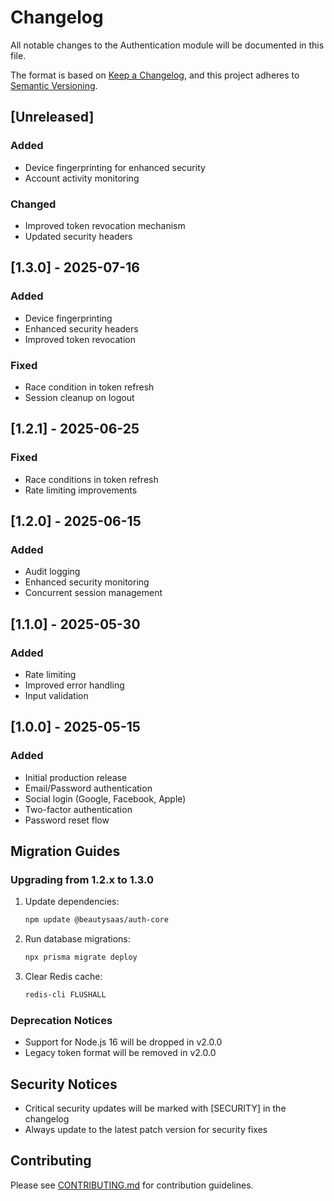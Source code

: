 # Changelog

All notable changes to the Authentication module will be documented in this file.

The format is based on [Keep a Changelog](https://keepachangelog.com/en/1.0.0/),
and this project adheres to [Semantic Versioning](https://semver.org/spec/v2.0.0.html).

## [Unreleased]

### Added

- Device fingerprinting for enhanced security
- Account activity monitoring

### Changed

- Improved token revocation mechanism
- Updated security headers

## [1.3.0] - 2025-07-16

### Added

- Device fingerprinting
- Enhanced security headers
- Improved token revocation

### Fixed

- Race condition in token refresh
- Session cleanup on logout

## [1.2.1] - 2025-06-25

### Fixed

- Race conditions in token refresh
- Rate limiting improvements

## [1.2.0] - 2025-06-15

### Added

- Audit logging
- Enhanced security monitoring
- Concurrent session management

## [1.1.0] - 2025-05-30

### Added

- Rate limiting
- Improved error handling
- Input validation

## [1.0.0] - 2025-05-15

### Added

- Initial production release
- Email/Password authentication
- Social login (Google, Facebook, Apple)
- Two-factor authentication
- Password reset flow

## Migration Guides

### Upgrading from 1.2.x to 1.3.0

1. Update dependencies:
   ```bash
   npm update @beautysaas/auth-core
   ```
2. Run database migrations:
   ```bash
   npx prisma migrate deploy
   ```
3. Clear Redis cache:
   ```bash
   redis-cli FLUSHALL
   ```

### Deprecation Notices

- Support for Node.js 16 will be dropped in v2.0.0
- Legacy token format will be removed in v2.0.0

## Security Notices

- Critical security updates will be marked with [SECURITY] in the changelog
- Always update to the latest patch version for security fixes

## Contributing

Please see [CONTRIBUTING.md](../CONTRIBUTING.md) for contribution guidelines.
